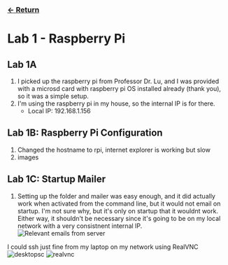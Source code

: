 ### [<- Return](../../)

# Lab 1 - Raspberry Pi

## Lab 1A

1. I picked up the raspberry pi from Professor Dr. Lu, and I was provided with a microsd card with raspberry pi OS installed already (thank you), so it was a simple setup.
2. I'm using the raspberry pi in my house, so the internal IP is for there. 
   - Local IP: 192.168.1.156

## Lab 1B: Raspberry Pi Configuration

1. Changed the hostname to rpi, internet explorer is working but slow
2. images

## Lab 1C: Startup Mailer

1. Setting up the folder and mailer was easy enough, and it did actually work when activated from the command line, but it would not email on startup. I'm not sure why, but it's only on startup that it wouldnt work. Either way, it shouldn't be necessary since it's going to be on my local network with a very consistnent internal IP.
![Relevant emails from server](https://github.com/redassser/Design-6/assets/40395425/554b9876-9951-468c-a0f7-40505d3add7c)

I could ssh just fine from my laptop on my network using RealVNC
![desktopsc](https://github.com/redassser/Design-6/assets/40395425/b56ddb99-9edb-485b-a695-e60dc5fce918)
![realvnc](https://github.com/redassser/Design-6/assets/40395425/4c80f1ce-98b7-496f-bf96-0a18aa8624c2)
